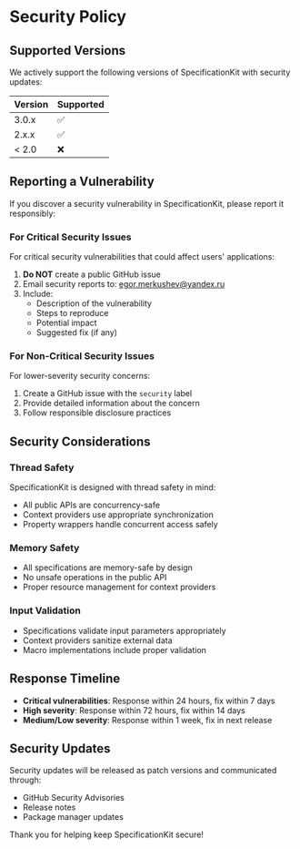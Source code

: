 # Security Policy

## Supported Versions

We actively support the following versions of SpecificationKit with security updates:

| Version | Supported          |
| ------- | ------------------ |
| 3.0.x   | :white_check_mark: |
| 2.x.x   | :white_check_mark: |
| < 2.0   | :x:                |

## Reporting a Vulnerability

If you discover a security vulnerability in SpecificationKit, please report it responsibly:

### For Critical Security Issues

For critical security vulnerabilities that could affect users' applications:

1. **Do NOT** create a public GitHub issue
2. Email security reports to: [egor.merkushev@yandex.ru](mailto:egor.merkushev@yandex.ru)
3. Include:
   - Description of the vulnerability
   - Steps to reproduce
   - Potential impact
   - Suggested fix (if any)

### For Non-Critical Security Issues

For lower-severity security concerns:

1. Create a GitHub issue with the `security` label
2. Provide detailed information about the concern
3. Follow responsible disclosure practices

## Security Considerations

### Thread Safety

SpecificationKit is designed with thread safety in mind:

- All public APIs are concurrency-safe
- Context providers use appropriate synchronization
- Property wrappers handle concurrent access safely

### Memory Safety

- All specifications are memory-safe by design
- No unsafe operations in the public API
- Proper resource management for context providers

### Input Validation

- Specifications validate input parameters appropriately
- Context providers sanitize external data
- Macro implementations include proper validation

## Response Timeline

- **Critical vulnerabilities**: Response within 24 hours, fix within 7 days
- **High severity**: Response within 72 hours, fix within 14 days
- **Medium/Low severity**: Response within 1 week, fix in next release

## Security Updates

Security updates will be released as patch versions and communicated through:

- GitHub Security Advisories
- Release notes
- Package manager updates

Thank you for helping keep SpecificationKit secure!
